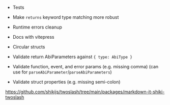 - Tests
- Make `returns` keyword type matching more robust
- Runtime errors cleanup

- Docs with vitepress

- Circular structs
- Validate return AbiParameters against `{ type: AbiType }`
- Validate function, event, and error params (e.g. missing comma) (can use for `parseAbiParameter`/`parseAbiParameters`)
- Validate struct properties (e.g. missing semi-colon)

https://github.com/shikijs/twoslash/tree/main/packages/markdown-it-shiki-twoslash
